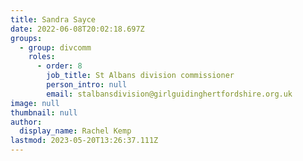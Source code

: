 ```yaml
---
title: Sandra Sayce
date: 2022-06-08T20:02:18.697Z
groups:
  - group: divcomm
    roles:
      - order: 8
        job_title: St Albans division commissioner
        person_intro: null
        email: stalbansdivision@girlguidinghertfordshire.org.uk
image: null
thumbnail: null
author:
  display_name: Rachel Kemp
lastmod: 2023-05-20T13:26:37.111Z
---
```

